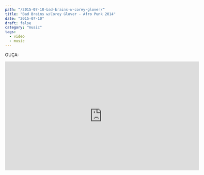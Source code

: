 ```yaml
---
path: "/2015-07-10-bad-brains-w-corey-glover/"
title: "Bad Brains w/Corey Glover - Afro Punk 2014"
date: "2015-07-10"
draft: false
category: "music"
tags:
  - video
  - music
---
```


OUÇA:

<iframe width="640" height="360" src="https://www.youtube.com/embed/srZPqp9ToHc" frameborder="0" allowfullscreen></iframe>
